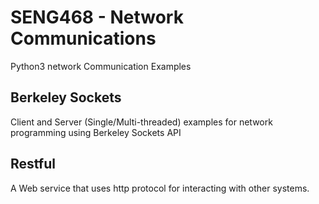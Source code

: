 # SENG468 - Network Communications

Python3 network Communication Examples

## Berkeley Sockets

Client and Server (Single/Multi-threaded) examples for network programming using Berkeley Sockets API

## Restful

A Web service that uses http protocol for interacting with other systems.